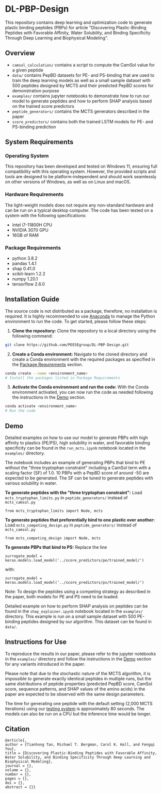 # DL-PBP-Design
This repository contains deep learning and optimization code to generate plastic binding peptides (PBPs) for article "Discovering Plastic-Binding Peptides with Favorable Affinity, Water Solubility, and Binding Specificity Through Deep Learning and Biophysical Modeling".

## Overview
- `camsol_calculation/` contains a script to compute the CamSol value for a given peptide
- `data/` contains PepBD datasets for PE- and PS-binding that are used to train the deep learning models as well as a small sample dataset with 500 peptides designed by MCTS and their predicted PepBD scores for demonstration purpose
- `examples/` contains jupyter notebooks to demonstrate how to run our model to generate peptides and how to perform SHAP analysis based on the trained score predictors
- `peptide_generators/` contains the MCTS generators described in the paper
- `score_predictors/` contains both the trained LSTM models for PE- and PS-binding prediction

## System Requirements
### Operating System
This repository has been developed and tested on Windows 11, ensuring full compatibility with this operating system. However, the provided scripts and tools are designed to be platform-independent and should work seamlessly on other versions of Windows, as well as on Linux and macOS.

### Hardware Requirements
The light-weight models does not require any non-standard hardware and can be run on a typical desktop computer. The code has been tested on a system with the following specifications: 

- Intel i7-11800H CPU
- NVIDIA 3070 GPU
- 16GB of RAM

### Package Requirements
- python 3.8.2
- pandas 1.4.1
- shap 0.41.0
- scikit-learn 1.2.2
- numpy 1.20.1
- tensorflow 2.6.0

## Installation Guide
The source code is not distributed as a package, therefore, no installation is required. It is highly recommended to use [Anaconda](https://www.anaconda.com/) to manage the Python environment to run the code. To get started, please follow these steps:

1. **Clone the repository:** Clone the repository to a local directory using the following command:

```sh
git clone https://github.com/PEESEgroup/DL-PBP-Design.git
```

2. **Create a Conda environment:** Navigate to the cloned directory and create a Conda environment with the required packages as specified in the [Package Requirements](#package-requirements) section. 

```sh
conda create --name <environment_name>
# Install the packages listed in Package Requirements
```

3. **Activate the Conda environment and run the code:** With the Conda environment activated, you can now run the code as needed following the instructions in the [Demo](#demo) section.

```sh
conda activate <environment_name>
# Run the code
```

## Demo

Detailed examples on how to use our model to generate PBPs with high affinity to plastics (PE/PS), high solubility in water, and favorable binding specificity can be found in the `run_mcts.ipynb` notebook located in the `examples/` directory.

The notebook includes an example of generating PBPs that bind to PE without the "three tryptophan constraint" including a CamSol term with a scaling factor (SF) of 1.0. 10 PBPs with a PepBD score of around -50 are expected to be generated. The SF can be tuned to generate peptides with various solubility in water.

**To generate peptides with the "three tryptophan constraint":** Load `mcts_tryptophan_limits.py` in `peptide_generators/` instead of `mcts_camsol.py`

```
from mcts_tryptophan_limits import Node, mcts
```

**To generate peptides that preferentially bind to one plastic over another:** Load `mcts_competing_design.py` in `peptide_generators/` instead of `mcts_camsol.py`

```
from mcts_competing_design import Node, mcts
```

**To generate PBPs that bind to PS:** Replace the line

```
surrogate_model = keras.models.load_model('../score_predictors/pe/trained_model/')
```

with:

```
surrogate_model = keras.models.load_model('../score_predictors/ps/trained_model/')
```

Note: To design the peptides using a competing strategy as described in the paper, both models for PE and PS need to be loaded.

Detailed example on how to perform SHAP analysis on peptides can be found in the `shap_explainer.ipynb` notebook located in the `examples/` directory. This example is run on a small sample dataset with 500 PE-binding peptides designed by our algorithm. This dataset can be found in `data/`.

## Instructions for Use

To reproduce the results in our paper, please refer to the jupyter notebooks in the `examples/` directory and follow the instructions in the [Demo](#demo) section for any variants introduced in the paper. 

Please note that due to the stochastic nature of the MCTS algorithm, it is impossible to generate exactly identical peptides in multiple runs, but the same distributions of peptide properties (predicted PepBD score, CamSol score, sequence patterns,  and SHAP values of the amino acids) in the paper are expected to be observed with the same design parameters.

The time for generating one peptide with the default setting (2,000 MCTS iterations) using our [testing system](#hardware-requirements) is approximately 80 seconds. The models can also be run on a CPU but the inference time would be longer.

## Citation

```
@article{,
author = {Tianhong Tan, Michael T. Bergman, Carol K. Hall, and Fengqi You},
title = {Discovering Plastic-Binding Peptides with Favorable Affinity, Water Solubility, and Binding Specificity Through Deep Learning and Biophysical Modeling},
journal = {},
volume = {},
number = {},
pages = {},
doi = {},
abstract = {}}
```
